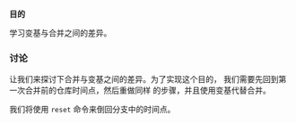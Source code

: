 **目的**

学习变基与合并之间的差异。

### 讨论

让我们来探讨下合并与变基之间的差异。为了实现这个目的，
我们需要先回到第一次合并前的仓库时间点，然后重做同样
的步骤，并且使用变基代替合并。

我们将使用 `reset` 命令来倒回分支中的时间点。